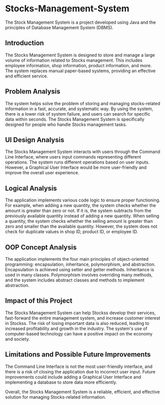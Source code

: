 # Stocks-Management-System
The Stock Management System is a project developed using Java and the principles of Database Management System (DBMS).


## Introduction

The Stocks Management System is designed to store and manage a large volume of information related to Stocks management. This includes employee information, shop information, product information, and more. The system replaces manual paper-based systems, providing an effective and efficient service.

## Problem Analysis

The system helps solve the problem of storing and managing stocks-related information in a fast, accurate, and systematic way. By using the system, there is a lower risk of system failure, and users can search for specific data within seconds. The Stocks Management System is specifically designed for people who handle Stocks management tasks.

## UI Design Analysis

The Stocks Management System interacts with users through the Command Line Interface, where users input commands representing different operations. The system runs different operations based on user inputs. However, a Graphical User Interface would be more user-friendly and improve the overall user experience.

## Logical Analysis

The application implements various code logic to ensure proper functioning. For example, when adding a new quantity, the system checks whether the amount is greater than zero or not. If it is, the system subtracts from the previously available quantity instead of adding a new quantity. When selling a quantity, the system checks whether the selling amount is greater than zero and smaller than the available quantity. However, the system does not check for duplicate values in shop ID, product ID, or employee ID.

## OOP Concept Analysis

The application implements the four main principles of object-oriented programming: encapsulation, inheritance, polymorphism, and abstraction. Encapsulation is achieved using setter and getter methods. Inheritance is used in many classes. Polymorphism involves overriding many methods, and the system includes abstract classes and methods to implement abstraction.

## Impact of this Project

The Stocks Management System can help Stockss develop their services, fast-forward the entire management system, and increase customer interest in Stockss. The risk of losing important data is also reduced, leading to increased profitability and growth in the industry. The system's use of computer-based technology can have a positive impact on the economy and society.

## Limitations and Possible Future Improvements

The Command Line Interface is not the most user-friendly interface, and there is a risk of closing the application due to incorrect user input. Future improvements could include adding a Graphical User Interface and implementing a database to store data more efficiently. 

Overall, the Stocks Management System is a reliable, efficient, and effective solution for managing Stocks-related information.
